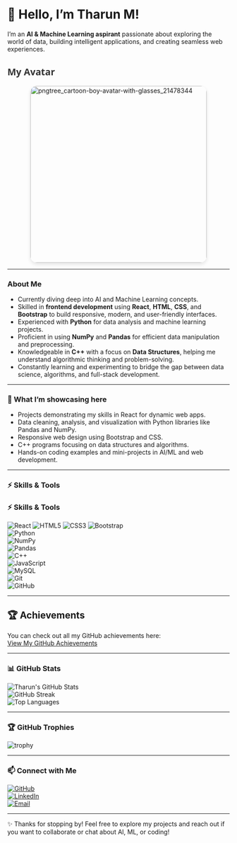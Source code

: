 # 👋 Hello, I’m Tharun M!

I’m an **AI & Machine Learning aspirant** passionate about exploring the world of data, building intelligent applications, and creating seamless web experiences.

<h2 style="font-family: 'Segoe UI', Tahoma, Geneva, Verdana, sans-serif; font-weight: 600; color: #333;">
   My Avatar
</h2>

<img width="400px" height="400px" alt="pngtree_cartoon-boy-avatar-with-glasses_21478344" 
     style="display: block; margin: 0 auto; border-radius: 15px; box-shadow: 0 4px 8px rgba(0,0,0,0.1)" 
     src="https://github.com/user-attachments/assets/ac0c807f-fd9f-4185-8a92-bc6eda794f92" />

---


### About Me
- Currently diving deep into AI and Machine Learning concepts.
- Skilled in **frontend development** using **React**, **HTML**, **CSS**, and **Bootstrap** to build responsive, modern, and user-friendly interfaces.
- Experienced with **Python** for data analysis and machine learning projects.
- Proficient in using **NumPy** and **Pandas** for efficient data manipulation and preprocessing.
- Knowledgeable in **C++** with a focus on **Data Structures**, helping me understand algorithmic thinking and problem-solving.
- Constantly learning and experimenting to bridge the gap between data science, algorithms, and full-stack development.

---

### 🚀 What I’m showcasing here
- Projects demonstrating my skills in React for dynamic web apps.
- Data cleaning, analysis, and visualization with Python libraries like Pandas and NumPy.
- Responsive web design using Bootstrap and CSS.
- C++ programs focusing on data structures and algorithms.
- Hands-on coding examples and mini-projects in AI/ML and web development.

---

### ⚡ Skills & Tools

### ⚡ Skills & Tools

![React](https://img.shields.io/badge/React-20232A?style=for-the-badge&logo=react&logoColor=61DAFB) 
![HTML5](https://img.shields.io/badge/HTML5-E34F26?style=for-the-badge&logo=html5&logoColor=white) 
![CSS3](https://img.shields.io/badge/CSS3-1572B6?style=for-the-badge&logo=css3&logoColor=white) 
![Bootstrap](https://img.shields.io/badge/Bootstrap-7952B3?style=for-the-badge&logo=bootstrap&logoColor=white)  
![Python](https://img.shields.io/badge/Python-3776AB?style=for-the-badge&logo=python&logoColor=white)  
![NumPy](https://img.shields.io/badge/NumPy-013243?style=for-the-badge&logo=numpy&logoColor=white)  
![Pandas](https://img.shields.io/badge/Pandas-150458?style=for-the-badge&logo=pandas&logoColor=white)  
![C++](https://img.shields.io/badge/C++-00599C?style=for-the-badge&logo=c%2B%2B&logoColor=white)  
![JavaScript](https://img.shields.io/badge/JavaScript-F7DF1E?style=for-the-badge&logo=javascript&logoColor=black)  
![MySQL](https://img.shields.io/badge/MySQL-4479A1?style=for-the-badge&logo=mysql&logoColor=white)  
![Git](https://img.shields.io/badge/Git-F05032?style=for-the-badge&logo=git&logoColor=white)  
![GitHub](https://img.shields.io/badge/GitHub-181717?style=for-the-badge&logo=github&logoColor=white)  


---

## 🏆 Achievements
You can check out all my GitHub achievements here:  
[View My GitHub Achievements](https://github.com/users/tharunm490/achievements)

---
### 📊 GitHub Stats

![Tharun's GitHub Stats](https://github-readme-stats.vercel.app/api?username=tharunm490&show_icons=true&theme=radical)  
![GitHub Streak](https://github-readme-streak-stats.herokuapp.com/?user=tharunm490&theme=radical)  
![Top Languages](https://github-readme-stats.vercel.app/api/top-langs/?username=tharunm490&layout=compact&theme=radical)

---

### 🏆 GitHub Trophies
![trophy](https://github-profile-trophy.vercel.app/?username=tharunm490&theme=radical&row=1&column=6)

---
### 📫 Connect with Me

[![GitHub](https://img.shields.io/badge/GitHub-000000?style=for-the-badge&logo=github&logoColor=white)](https://github.com/tharunm490)  
[![LinkedIn](https://img.shields.io/badge/LinkedIn-0A66C2?style=for-the-badge&logo=linkedin&logoColor=white)](https://linkedin.com/in/tharun-m-20b93432b)  
[![Email](https://img.shields.io/badge/Email-D14836?style=for-the-badge&logo=gmail&logoColor=white)](mailto:tharunmadhava570@gmail.com)

---

✨ Thanks for stopping by! Feel free to explore my projects and reach out if you want to collaborate or chat about AI, ML, or coding!
